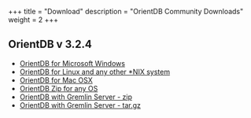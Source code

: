 +++
title = "Download"
description = "OrientDB Community Downloads"
weight = 2
+++


## OrientDB v 3.2.4

- [OrientDB for Microsoft Windows](https://s3.us-east-2.amazonaws.com/orientdb3/releases/3.2.4/orientdb-3.2.4.zip)
- [OrientDB for Linux and any other *NIX system](https://s3.us-east-2.amazonaws.com/orientdb3/releases/3.2.4/orientdb-3.2.4.tar.gz)
- [OrientDB for Mac OSX](https://s3.us-east-2.amazonaws.com/orientdb3/releases/3.2.4/orientdb-3.2.4.tar.gz)
- [OrientDB Zip for any OS](https://s3.us-east-2.amazonaws.com/orientdb3/releases/3.2.4/orientdb-3.2.4.zip)
- [OrientDB with Gremlin Server - zip](https://s3.us-east-2.amazonaws.com/orientdb3/releases/3.2.4/orientdb-tp3-3.2.4.zip)
- [OrientDB with Gremlin Server - tar.gz](https://s3.us-east-2.amazonaws.com/orientdb3/releases/3.2.4/orientdb-tp3-3.2.4.tar.gz)
